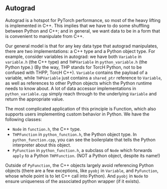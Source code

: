 ## Autograd

Autograd is a hotspot for PyTorch performance, so most of the heavy lifting is
implemented in C++. This implies that we have to do some shuffling between
Python and C++; and in general, we want data to be in a form that is convenient
to manipulate from C++.

Our general model is that for any key data type that autograd manipulates,
there are two implementations: a C++ type and a Python object type.  For
example, consider variables in autograd: we have both `Variable` in `variable.h`
(the C++ type) and `THPVariable` in `python_variable.h` (the Python type.)
(By the way, THP stands for TorcH Python, not to be confused with THPP, TorcH
C++).  `Variable` contains the payload of a variable, while `THPVariable` just
contains a `shared_ptr` reference to `Variable`, as well as references to other
Python objects which the Python runtime needs to know about.  A lot of
data accessor implementations in `python_variable.cpp` simply reach through
to the underlying `Variable` and return the appropriate value.

The most complicated application of this principle is Function, which also
supports users implementing custom behavior in Python.  We have the following
classes:

* `Node` in `function.h`, the C++ type.
* `THPFunction` in `python_function.h`, the Python object type.  In
  `python_function.cpp`, you can see the boilerplate that tells the Python
  interpreter about this object.
* `PyFunction` in `python_function.h`, a subclass of `Node` which forwards
  `apply` to a Python `THPFunction`. (NOT a Python object, despite its name!)

Outside of `PyFunction`, the C++ objects largely avoid referencing Python
objects (there are a few exceptions, like `pyobj` in `Variable`, and
`PyFunction`, whose whole point is to let C++ call into Python). And `pyobj`
in `Node` to ensure uniqueness of the associated python wrapper (if it exists).
